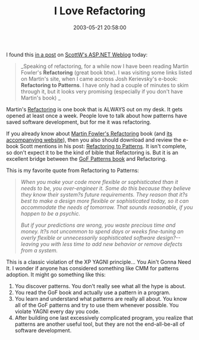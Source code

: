 ﻿---
layout: post
title: "I Love Refactoring"
comments: false
date: 2003-05-21 20:58:00
categories:
 - Technology
subtext-id: 7e10eea8-6568-44ac-8324-628882bd833a
alias: /blog/I-Love-Refactoring.aspx
---


I found this [in a post](http://aspnetweblog.com/posts/7373.aspx) on [ScottW's ASP.NET Weblog](http://aspnetweblog.com/) today:

> _Speaking of refactoring, for a while now I have been reading Martin Fowler's **Refactoring** (great book btw). I was visiting some links listed on Martin's site, when I came accross Josh Kerievsky's e-book: **Refactoring to Patterns**. I have only had a couple of minutes to skim through it, but it looks very promising (especially if you don't have Martin's book) _

Martin's [Refactoring](http://www.amazon.com/exec/obidos/ASIN/0201485672/peterprovosto-20) is one book that is ALWAYS out on my desk. It gets opened at least once a week. People love to talk about how patterns have saved software development, but for me it was refactoring.

If you already know about [Martin Fowler's Refactoring](http://www.amazon.com/exec/obidos/ASIN/0201485672/peterprovosto-20) book (and [its accompanying website](http://www.refactoring.com)), then you also should download and review the e-book Scott mentions in his post: [Refactoring to Patterns](http://industriallogic.com/papers/rtp017.pdf). It isn't complete, so don't expect it to be the kind of bible that Refactoring is. But it is an excellent bridge between the [GoF Patterns book](http://www.amazon.com/exec/obidos/ASIN/0201633612/peterprovosto-20) and Refactoring.

This is my favorite quote from Refactoring to Patterns:

> _When you make your code more flexible or sophisticated than it needs to be, you over-engineer it. Some do this because they believe they know their system?s future requirements. They reason that it?s best to make a design more flexible or sophisticated today, so it can accommodate the needs of tomorrow. That sounds reasonable, if you happen to be a psychic._
> 
> _But if your predictions are wrong, you waste precious time and money. It?s not uncommon to spend days or weeks fine-tuning an overly flexible or unnecessarily sophisticated software design?--leaving you with less time to add new behavior or remove defects from a system._

This is a classic violation of the XP YAGNI principle... You Ain't Gonna Need It. I wonder if anyone has considered something like CMM for patterns adoption. It might go something like this:

  1. You discover patterns. You don't really see what all the hype is about. 
  2. You read the GoF book and actually use a pattern in a program. 
  3. You learn and understand what patterns are really all about. You know all of the GoF patterns and try to use them whenever possible. You violate YAGNI every day you code. 
  4. After building one last excessively complicated program, you realize that patterns are another useful tool, but they are not the end-all-be-all of software development.
